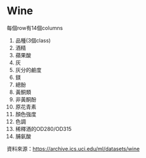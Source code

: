# Wine

每個row有14個columns

1. 品種(3個class)
2. 酒精
3. 蘋果酸
4. 灰
5. 灰分的鹼度
6. 鎂
7. 總酚
8. 黃酮類
9. 非黃酮酚
10. 原花青素
11. 顏色強度
12. 色調
13. 稀釋酒的OD280/OD315
14. 脯氨酸


資料來源：https://archive.ics.uci.edu/ml/datasets/wine
